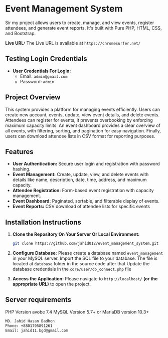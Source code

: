# Event Management System

Sir my project allows users to create, manage, and view events, register attendees, and generate event reports.  It's built with Pure PHP, HTML, CSS, and Bootstrap.

**Live URL:** The Live URL is available at `https://chromesurfer.net/`

## Testing Login Credentials

*   **User Credentials For Login:**
    *   Email: `admin@gmail.com`
    *   Password: `admin`

## Project Overview

This system provides a platform for managing events efficiently.  Users can create new account, events, update, view event details, and delete events.  Attendees can register for events, it prevents overbooking by enforcing maximum capacity limits.  An event dashboard provides a clear overview of all events, with filtering, sorting, and pagination for easy navigation.  Finally, users can download attendee lists in CSV format for reporting purposes.

## Features

*   **User Authentication:** Secure user login and registration with password hashing.
*   **Event Management:** Create, update, view, and delete events with details like name, description, date, time, address, and maximum capacity.
*   **Attendee Registration:**  Form-based event registration with capacity management.
*   **Event Dashboard:** Paginated, sortable, and filterable display of events.
*   **Event Reports:** CSV download of attendee lists for specific events

## Installation Instructions

1.  **Clone the Repository On Your Server Or Local Environment:**
    ```bash
    git clone https://github.com/jahid012/event_management_system.git
    ```

2.  **Configure Database:**
        Please create a database named `event_management` in your MySQL server.
        Import the SQL file to your database. The file is located at `database` folder in the source code after that
        Update the database credentials in the `core/user/db_connect.php` file


3.  **Access the Application:**
    Please navigate to `http://localhost/` **(or the appropriate URL)** to open the project.


## Server requirements

PHP Version avobe 7.4
MySQL Version 5.7+ or MariaDB version 10.3+

```bash
MD. Jahid Hasan Badhon 
Phone: +8801795891261 
Email: jahid11.bgd@gmail.com
```